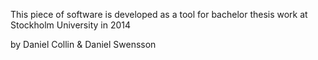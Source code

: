 
This piece of software is developed as a tool for bachelor thesis work at Stockholm University in 2014

by Daniel Collin & Daniel Swensson



